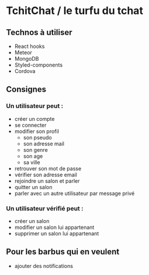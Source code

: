 # TchitChat / le turfu du tchat

## Technos à utiliser

- React hooks
- Meteor
- MongoDB
- Styled-components
- Cordova

## Consignes

### Un utilisateur peut :
* créer un compte
* se connecter
* modifier son profil
  * son pseudo
  * son adresse mail
  * son genre
  * son age
  * sa ville
* retrouver son mot de passe
* vérifier son adresse email
* rejoindre un salon et parler
* quitter un salon
* parler avec un autre utilisateur par message privé

### Un utilisateur vérifié peut :
* créer un salon
* modifier un salon lui appartenant
* supprimer un salon lui appartenant

## Pour les barbus qui en veulent

* ajouter des notifications